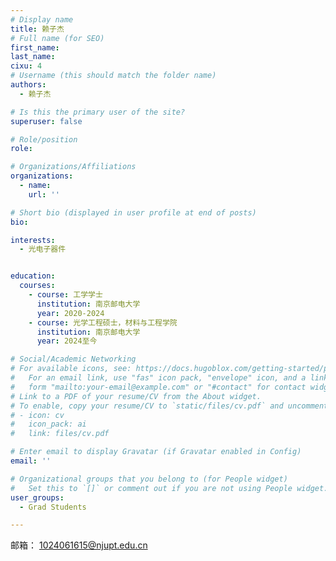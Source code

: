 ```yaml
---
# Display name
title: 赖子杰
# Full name (for SEO)
first_name: 
last_name: 
cixu: 4
# Username (this should match the folder name)
authors:
  - 赖子杰

# Is this the primary user of the site?
superuser: false

# Role/position
role: 

# Organizations/Affiliations
organizations:
  - name: 
    url: ''

# Short bio (displayed in user profile at end of posts)
bio: 

interests:
  - 光电子器件


education:
  courses:
    - course: 工学学士
      institution: 南京邮电大学
      year: 2020-2024
    - course: 光学工程硕士，材料与工程学院
      institution: 南京邮电大学
      year: 2024至今

# Social/Academic Networking
# For available icons, see: https://docs.hugoblox.com/getting-started/page-builder/#icons
#   For an email link, use "fas" icon pack, "envelope" icon, and a link in the
#   form "mailto:your-email@example.com" or "#contact" for contact widget.
# Link to a PDF of your resume/CV from the About widget.
# To enable, copy your resume/CV to `static/files/cv.pdf` and uncomment the lines below.
# - icon: cv
#   icon_pack: ai
#   link: files/cv.pdf

# Enter email to display Gravatar (if Gravatar enabled in Config)
email: ''

# Organizational groups that you belong to (for People widget)
#   Set this to `[]` or comment out if you are not using People widget.
user_groups:
  - Grad Students

---
```

邮箱： 
1024061615@njupt.edu.cn




